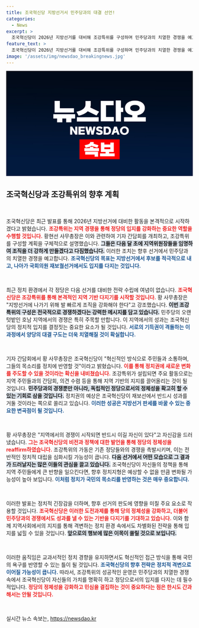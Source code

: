 ```yaml
---
title: 조국혁신당 지방선거서 민주당과의 대결 선언!
categories:
  - News
excerpt: >
  조국혁신당이 2026년 지방선거를 대비해 조강특위를 구성하며 민주당과의 치열한 경쟁을 예고했다. 내년 국회의원 재보선에서도 적극적으로 후보를 낼 계획이다!
feature_text: >
  조국혁신당이 2026년 지방선거를 대비해 조강특위를 구성하며 민주당과의 치열한 경쟁을 예고했다. 내년 국회의원 재보선에서도 적극적으로 후보를 낼 계획이다!
image: '/assets/img/newsdao_breakingnews.jpg'
---
```


<p><img src="/assets/img/newsdao_breakingnews.jpg" alt="pcversion 속보" /></p>

<h2 data-ke-size="size26">조국혁신당과 조강특위의 향후 계획</h2>

<p data-ke-size="size16">&nbsp;</p>

<p>조국혁신당은 최근 발표를 통해 2026년 지방선거에 대비한 활동을 본격적으로 시작하겠다고 밝혔습니다. <b><span style="color: #ee2323;">조강특위는 지역 경쟁을 통해 정당의 입지를 강화하는 중요한 역할을 수행할 것입니다.</span></b> 황현선 사무총장은 이와 관련하여 기자 간담회를 개최하고, 조강특위를 구성할 계획을 구체적으로 설명했습니다. <b><span style="background-color: #21538527;">그들은 다음 달 초에 지역위원장들을 임명하여 조직을 더 강하게 만들겠다고 다짐했습니다.</span></b> 이러한 조치는 향후 선거에서 민주당과의 치열한 경쟁을 예고합니다. <b><span style="color: #1a5490;">조국혁신당의 목표는 지방선거에서 후보를 적극적으로 내고, 나아가 국회의원 재보궐선거에서도 입지를 다지는 것입니다.</span></b></p>

<p data-ke-size="size16">&nbsp;</p>

<p>최근 정치 환경에서 각 정당은 다음 선거를 대비한 전략 수립에 여념이 없습니다. <b><span style="color: #ee2323;">조국혁신당은 조강특위를 통해 본격적인 지역 기반 다지기를 시작할 것입니다.</span></b> 황 사무총장은 "지방선거에 나가기 위해 발 빠르게 조직을 강화해야 한다"고 강조했습니다. <b><span style="background-color: #21538527;">이번 조강특위의 구성은 전국적으로 경쟁하겠다는 강력한 메시지를 담고 있습니다.</span></b> 민주당의 오랜 텃밭인 호남 지역에서의 경쟁은 특히 주목할 만합니다. 이 지역에서의 성과는 조국혁신당의 정치적 입지를 결정짓는 중요한 요소가 될 것입니다. <b><span style="color: #1a5490;">서로의 기득권이 격돌하는 이 과정에서 양당의 대결 구도는 더욱 치열해질 것이 확실합니다.</span></b></p>

<p data-ke-size="size16">&nbsp;</p>

<p>기자 간담회에서 황 사무총장은 조국혁신당이 "혁신적인 방식으로 주민들과 소통하며, 그들의 목소리를 정치에 반영할 것"이라고 밝혔습니다. <b><span style="color: #ee2323;">이를 통해 정치권에 새로운 변화를 주도할 수 있을 것이라는 확신을 내비쳤습니다.</span></b> 조강특위가 설립되면 주요 활동으로는 지역 주민들과의 간담회, 의견 수렴 등을 통해 지역 기반의 지지를 끌어올리는 것이 될 것입니다. <b><span style="background-color: #21538527;">민주당과의 경쟁뿐만 아니라, 독립적인 정당으로서의 정체성을 확고히 할 수 있는 기회로 삼을 것입니다.</span></b> 정치권의 예상은 조국혁신당이 재보선에서 반드시 성과를 거둘 것이라는 쪽으로 쏠리고 있습니다. <b><span style="color: #1a5490;">이러한 성공은 지방선거 판세를 바꿀 수 있는 중요한 변곡점이 될 것입니다.</span></b></p>

<p data-ke-size="size16">&nbsp;</p>

<p>황 사무총장은 "지역에서의 경쟁이 시작되면 반드시 이길 자신이 있다"고 자신감을 드러냈습니다. <b><span style="color: #ee2323;">그는 조국혁신당의 비전과 정책에 대한 발언을 통해 정당의 정체성을 reaffirm하였습니다.</span></b> 조강특위의 가동은 기존 정당들와의 경쟁을 촉발시키며, 이는 전반적인 정치적 대립을 심화시킬 가능성이 큽니다. <b><span style="background-color: #21538527;">다음 선거에서 어떤 모습으로 그 결과가 드러날지는 많은 이들의 관심을 끌고 있습니다.</span></b> 조국혁신당이 자신들의 정책을 통해 지역 주민들에게 큰 반향을 일으킨다면, 향후 정치지형은 예상할 수 없을 만큼 변화될 가능성이 높아 보입니다. <b><span style="color: #1a5490;">이처럼 정치가 국민의 목소리를 반영하는 것은 매우 중요합니다.</span></b></p>

<p data-ke-size="size16">&nbsp;</p>

<p>이러한 발표는 정치적 긴장감을 더하며, 향후 선거의 판도에 영향을 미칠 주요 요소로 작용할 것입니다. <b><span style="color: #ee2323;">조국혁신당은 이러한 도전과제를 통해 당의 정체성을 강화하고, 더불어 민주당과의 경쟁에서도 성과를 낼 수 있는 기반을 다지기를 기대하고 있습니다.</span></b> 이와 함께 지역사회에서의 지지를 통해 격변하는 정치 환경 속에서도 차별화된 전략을 통해 입지를 넓힐 수 있을 것입니다. <b><span style="background-color: #21538527;">앞으로의 행보에 많은 이목이 쏠릴 것으로 보입니다.</span></b></p>

<p data-ke-size="size16">&nbsp;</p>

<p>이러한 움직임은 교과서적인 정치 경향을 유지하면서도 혁신적인 접근 방식을 통해 국민의 욕구를 반영할 수 있는 틀이 될 것입니다. <b><span style="color: #1a5490;">조국혁신당의 향후 전략은 정치적 격변으로 이어질 가능성이 큽니다.</span></b> 따라서, 조강특위의 성공적인 운영은 민주당과의 치열한 경쟁 속에서 조국혁신당이 자신들의 가치를 명확히 하고 정당으로서의 입지를 다지는 데 필수적입니다. <b><span style="color: #ee2323;">정당의 정체성을 강화하고 민심을 결집하는 것이 중요하다는 점은 한시도 간과해서는 안될 것입니다.</span></b></p>

<p data-ke-size="size16">&nbsp;</p>
실시간 뉴스 속보는, <a href="https://newsdao.kr" rel="dofollow">https://newsdao.kr</a>


